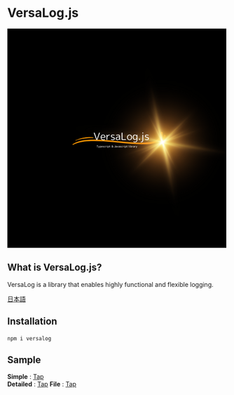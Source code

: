 # VersaLog.js

![logo](/image/logo.png)

## What is VersaLog.js?

VersaLog is a library that enables highly functional and flexible logging.

[日本語](README.md)

## Installation

```
npm i versalog
```

## Sample

**Simple** : [Tap](/tests/simple_test.js)  
**Detailed** : [Tap](/tests/detailed_test.js)
**File** : [Tap](/tests/file_test.js)
